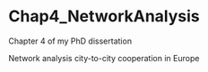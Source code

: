 # Chap4_NetworkAnalysis
Chapter 4 of my PhD dissertation

Network analysis city-to-city cooperation in Europe